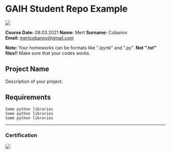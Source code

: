 # GAIH Student Repo Example
![](img/newlogo.png)

**Course Date:** 08.03.2021
**Name:** Mert
**Surname:** Cobanov  
**Email:** mertcobanov@gmail.com

**Note:** Your homeworks can be formats like ".ipynb" and ".py". **Not ".txt" files!!** Make sure that your codes works.  

## Project Name
Description of your project.

## Requirements
```
Some python libraries
Some python libraries
Some python libraries
```
---

### Certification
![](img/TopLearnerCertificate.png)

